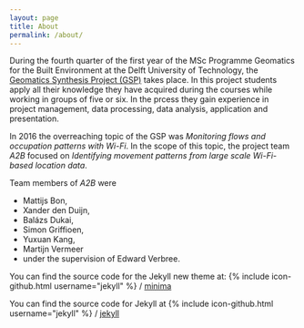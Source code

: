 ```yaml
---
layout: page
title: About
permalink: /about/
---
```


During the fourth quarter of the first year of the MSc Programme Geomatics for the Built Environment at
the Delft University of Technology, the [Geomatics Synthesis Project (GSP)](http://www.tudelft.nl/en/study/master-of-science/master-programmes/geomatics/programme/synthesis-project/) takes place. In this project students apply all their knowledge they have acquired during the courses while working
in groups of five or six. In the prcess they gain experience in project
management, data processing, data analysis, application and presentation.

In 2016 the overreaching topic of the GSP was *Monitoring flows and occupation patterns with Wi-Fi*. In the scope of this topic, the project team *A2B* focused on *Identifying movement patterns from large scale Wi-Fi-based location data*.

Team members of *A2B* were 
+ Mattijs Bon, 
+ Xander den Duijn, 
+ Balázs Dukai, 
+ Simon Griffioen, 
+ Yuxuan Kang, 
+ Martijn Vermeer 
+ under the supervision of Edward Verbree.

You can find the source code for the Jekyll new theme at:
{% include icon-github.html username="jekyll" %} /
[minima](https://github.com/jekyll/minima)

You can find the source code for Jekyll at
{% include icon-github.html username="jekyll" %} /
[jekyll](https://github.com/jekyll/jekyll)
